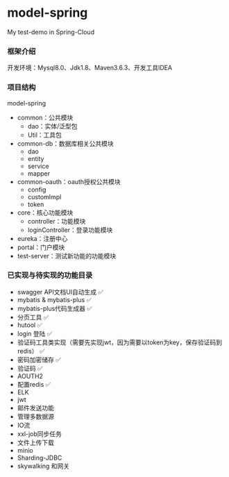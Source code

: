 # model-spring
My test-demo in Spring-Cloud

### 框架介绍

开发环境：Mysql8.0、Jdk1.8、Maven3.6.3、开发工具IDEA

### **项目结构**

model-spring

- common：公共模块
  - dao：实体/泛型包
  - Util：工具包
- common-db：数据库相关公共模块
  - dao
  - entity
  - service
  - mapper
- common-oauth：oauth授权公共模块
  - config
  - customImpl
  - token
- core：核心功能模块
  - controller：功能模块
  - loginController：登录功能模块
- eureka：注册中心
- portal：门户模块
- test-server：测试新功能的功能模块



### 已实现与待实现的功能目录

- swagger API文档UI自动生成  ✅
- mybatis & mybatis-plus  ✅
- mybatis-plus代码生成器 ✅
- 分页工具 ✅
- hutool ✅
- login 登陆 ✅
- 验证码工具类实现（需要先实现jwt，因为需要以token为key，保存验证码到redis） ✅
- 密码加密储存 ✅
- 验证码 ✅
- AOUTH2  
- 配置redis ✅
- ELK
- jwt
- 邮件发送功能
- 管理多数据源
- IO流
- xxl-job同步任务
- 文件上传下载
- minio
- Sharding-JDBC
- skywalking 和网关

